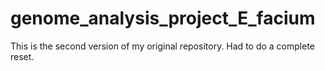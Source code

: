 # genome_analysis_project_E_facium
This is the second version of my original repository. Had to do a complete reset. 

